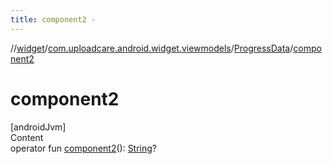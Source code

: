 ```yaml
---
title: component2 -
---
```

//[widget](../../index.md)/[com.uploadcare.android.widget.viewmodels](../index.md)/[ProgressData](index.md)/[component2](component2.md)



# component2  
[androidJvm]  
Content  
operator fun [component2](component2.md)(): [String](https://kotlinlang.org/api/latest/jvm/stdlib/kotlin/-string/index.html)?  



